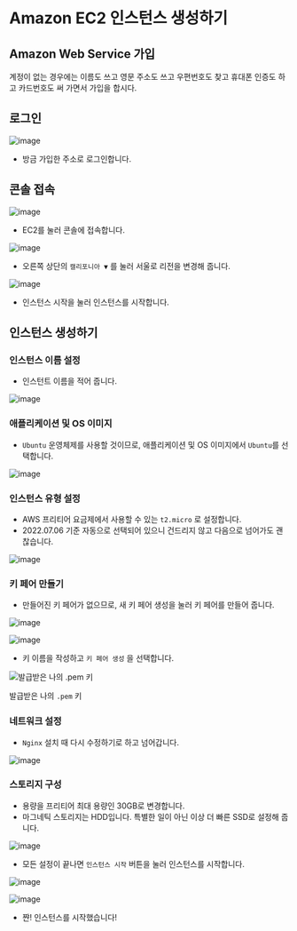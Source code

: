 # Amazon EC2 인스턴스 생성하기

## Amazon Web Service 가입

계정이 없는 경우에는 이름도 쓰고 영문 주소도 쓰고 우편번호도 찾고 휴대폰 인증도 하고 카드번호도 써 가면서 가입을 합시다.

## 로그인

![image](https://user-images.githubusercontent.com/25563077/177787480-444622a8-eec7-4d6c-893d-281adfb43be3.png)

- 방금 가입한 주소로 로그인합니다.

## 콘솔 접속

![image](https://user-images.githubusercontent.com/25563077/177787554-84f30cc2-9bdb-46db-8540-7d44b1323055.png)

- EC2를 눌러 콘솔에 접속합니다.

![image](https://user-images.githubusercontent.com/25563077/177787626-4613b4a4-aced-4118-8685-61192d440b24.png)

- 오른쪽 상단의 `캘리포니아 ▼` 를 눌러 서울로 리전을 변경해 줍니다.

![image](https://user-images.githubusercontent.com/25563077/177787697-3f5b1832-0736-4d3c-9a3f-0ed1b861ad8d.png)

- 인스턴스 시작을 눌러 인스턴스를 시작합니다.

## 인스턴스 생성하기

### 인스턴스 이름 설정

- 인스턴트 이름을 적어 줍니다.

![image](https://user-images.githubusercontent.com/25563077/177787765-2232ab89-f23b-4965-9e9f-025e1f3b56c8.png)

### 애플리케이션 및 OS 이미지

- `Ubuntu` 운영체제를 사용할 것이므로, 애플리케이션 및 OS 이미지에서 `Ubuntu`를 선택합니다.

![image](https://user-images.githubusercontent.com/25563077/177787850-540609c2-7f57-4e7c-a811-74dd1c65fcc3.png)

### 인스턴스 유형 설정

- AWS 프리티어 요금제에서 사용할 수 있는 `t2.micro` 로 설정합니다.
- 2022.07.06 기준 자동으로 선택되어 있으니 건드리지 않고 다음으로 넘어가도 괜찮습니다.

![image](https://user-images.githubusercontent.com/25563077/177787938-48ee0960-9fdc-45ac-8ffe-6dc3968ebe0b.png)

### 키 페어 만들기

- 만들어진 키 페어가 없으므로, 새 키 페어 생성을 눌러 키 페어를 만들어 줍니다.

![image](https://user-images.githubusercontent.com/25563077/177788030-505b533b-4ee3-4faa-a639-89ee3129d5d8.png)

![image](https://user-images.githubusercontent.com/25563077/177788104-a35341e0-8f1c-4609-9950-7109048d5dd9.png)

- 키 이름을 작성하고 `키 페어 생성` 을 선택합니다.

![발급받은 나의 `.pem` 키](https://user-images.githubusercontent.com/25563077/177788202-3a313603-1f85-4b26-8b21-abea6a2d28d7.png)

발급받은 나의 `.pem` 키

### 네트워크 설정

- `Nginx` 설치 때 다시 수정하기로 하고 넘어갑니다.

![image](https://user-images.githubusercontent.com/25563077/177788338-91f67933-35ed-43ea-b29e-200dc4247a14.png)

### 스토리지 구성

- 용량을 프리티어 최대 용량인 30GB로 변경합니다.
- 마그네틱 스토리지는 HDD입니다. 특별한 일이 아닌 이상 더 빠른 SSD로 설정해 줍니다.

![image](https://user-images.githubusercontent.com/25563077/177788404-4496333a-17b7-421f-9961-39c661b3b4da.png)

- 모든 설정이 끝나면 `인스턴스 시작` 버튼을 눌러 인스턴스를 시작합니다.

![image](https://user-images.githubusercontent.com/25563077/177788467-937bf5f4-efa2-4a69-8416-b70c14a58154.png)

![image](https://user-images.githubusercontent.com/25563077/177788540-157e4dcd-067a-42c1-a019-1327fb272b06.png)

- 쨘! 인스턴스를 시작했습니다!
